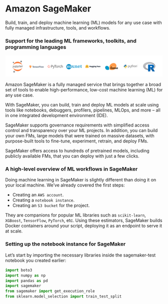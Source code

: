 # Amazon SageMaker

Build, train, and deploy machine learning (ML) models for any use case with fully managed infrastructure, tools, and workflows.

### Support for the leading ML frameworks, toolkits, and programming languages

![aws sagemaker](image.png)

Amazon SageMaker is a fully managed service that brings together a broad set of tools to enable high-performance, low-cost machine learning (ML) for any use case.

With SageMaker, you can build, train and deploy ML models at scale using tools like notebooks, debuggers, profilers, pipelines, MLOps, and more – all in one integrated development environment (IDE).

SageMaker supports governance requirements with simplified access control and transparency over your ML projects. In addition, you can build your own FMs, large models that were trained on massive datasets, with purpose-built tools to fine-tune, experiment, retrain, and deploy FMs.

SageMaker offers access to hundreds of pretrained models, including publicly available FMs, that you can deploy with just a few clicks.

### A high-level overview of ML workflows in SageMaker

Doing machine learning in SageMaker is slightly different than doing it on your local machine. We’ve already covered the first steps:

- Creating an `AWS account`.
- Creating a `notebook instance`.
- Creating an `S3 bucket` for the project.

They are companions for popular ML libraries such as `scikit-learn`, `XGBoost`, `TensorFlow`, `PyTorch`, etc. Using these estimators, SageMaker builds Docker containers around your script, deploying it as an endpoint to serve it at scale.

### Setting up the notebook instance for SageMaker

Let’s start by importing the necessary libraries inside the sagemaker-test notebook you created earlier:

```python
import boto3
import numpy as np
import pandas as pd
import sagemaker
from sagemaker import get_execution_role
from sklearn.model_selection import train_test_split
```
